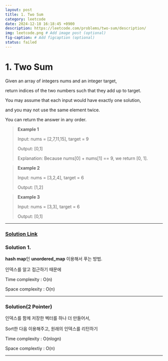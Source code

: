 ```yaml
---
layout: post
title: 1. Two Sum
category: leetcode
date: 2024-12-18 16:18:45 +0900
description: https://leetcode.com/problems/two-sum/description/
img: leetcode.png # Add image post (optional)
fig-caption: # Add figcaption (optional)
status: failed
---
```


            
# 1. Two Sum 

Given an array of integers nums and an integer target, 

return indices of the two numbers such that they add up to target.

You may assume that each input would have exactly one solution, 

and you may not use the same element twice.

You can return the answer in any order.

> **Example 1**
> 
> Input: nums = [2,7,11,15], target = 9
> 
> Output: [0,1]
> 
> Explanation: Because nums[0] + nums[1] == 9, we return [0, 1].

> **Example 2**
> 
> Input: nums = [3,2,4], target = 6
> 
> Output: [1,2]

> **Example 3**
> 
> Input: nums = [3,3], target = 6
> 
> Output: [0,1]


---
### [Solution Link](./1.%20Two%20Sum.cc)

### Solution 1.

**hash map**인 **unordered_map** 이용해서 푸는 방법.

인덱스를 알고 접근하기 때문에 

Time complexity : O(n)

Space complexity : O(n)

---

### Solution(2 Pointer)

인덱스를 함께 저장한 벡터를 하나 더 만들어서, 

Sort한 다음 이용해주고, 원래의 인덱스를 리턴하기

Time complexity : O(nlogn)

Space complextiy : O(n)

---


